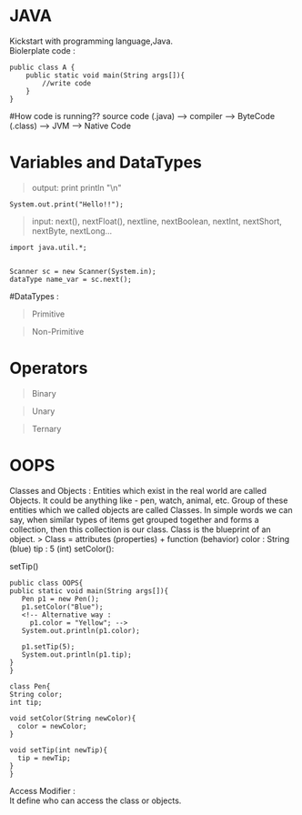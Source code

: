 
# JAVA
Kickstart with programming language,Java.                                               
Biolerplate code :


```
public class A {
    public static void main(String args[]){
        //write code
    }
}
```

#How code is running?? 
source code (.java) --> compiler --> ByteCode (.class) --> JVM --> Native Code 


# Variables and DataTypes
>output:                                                                              print 
 println                                                                               "\n"
```
System.out.print("Hello!!");
```

>input:
  next(), nextFloat(), nextline, nextBoolean, nextInt, nextShort, nextByte, nextLong...
```
import java.util.*;


Scanner sc = new Scanner(System.in);
dataType name_var = sc.next();
```

#DataTypes :
> Primitive

> Non-Primitive

# Operators
> Binary

> Unary 

> Ternary

# OOPS 
 Classes and Objects :                                Entities which exist in the real world are called Objects. It could be anything like - pen, watch, animal, etc.                                         Group of these entities which we called objects are called Classes. In simple words we can say, when similar types of items get grouped together and forms a collection, then this collection is our class. Class is the blueprint of an object.          > Class = attributes (properties) + function (behavior)                                        color : String (blue)                               tip : 5 (int)                                       setColor(): 

 setTip()                                         
  ```
 public class OOPS{
  public static void main(String args[]){
     Pen p1 = new Pen();
     p1.setColor("Blue");
     <!-- Alternative way : 
       p1.color = "Yellow"; -->
     System.out.println(p1.color);

     p1.setTip(5);
     System.out.println(p1.tip);
  }
 }

 class Pen{
  String color;
  int tip;

  void setColor(String newColor){
    color = newColor;
  }

  void setTip(int newTip){
    tip = newTip;
  }
 }

  ```

Access Modifier :                                 
 It define who can access the class or objects.   


